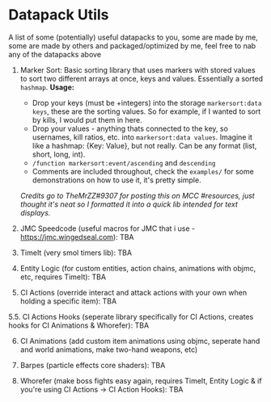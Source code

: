 # Datapack Utils
A list of some (potentially) useful datapacks to you, some are made by me, some are made by others and packaged/optimized by me, feel free to nab any of the datapacks above

 1. Marker Sort: Basic sorting library that uses markers with stored values to sort two different arrays at once, keys and values. Essentially a sorted `hashmap`.
**Usage:**
	- Drop your keys (must be +integers) into the storage `markersort:data keys`, these are the sorting values. So for example, if I wanted to sort by kills, I would put them in here.
	- Drop your values - anything thats connected to the key, so usernames, kill ratios, etc. into `markersort:data values`. Imagine it like a hashmap: {Key: Value}, but not really. Can be any format (list, short, long, int).
	- `/function markersort:event/ascending` and `descending` 
	- Comments are included throughout, check the `examples/` for some demonstrations on how to use it, it's pretty simple.
	
	*Credits go to TheMrZZ#9307 for posting this on MCC #resources, just thought it's neat so I formatted it into a quick lib intended for text displays.*

2. JMC Speedcode (useful macros for JMC that i use - https://jmc.wingedseal.com): TBA

3. TimeIt (very smol timers lib): TBA

4. Entity Logic (for custom entities, action chains, animations with objmc, etc, requires TimeIt): TBA 

5. CI Actions (override interact and attack actions with your own when holding a specific item): TBA 

5.5. CI Actions Hooks (seperate library specifically for CI Actions, creates hooks for CI Animations & Whorefer): TBA 

6. CI Animations (add custom item animations using objmc, seperate hand and world animations, make two-hand weapons, etc)

7. Barpes (particle effects core shaders): TBA

8. Whorefer (make boss fights easy again, requires TimeIt, Entity Logic & if you're using CI Actions -> CI Action Hooks): TBA
